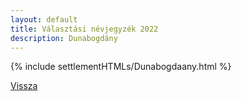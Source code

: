 ```yaml
---
layout: default
title: Választási névjegyzék 2022
description: Dunabogdány
---
```


{% include settlementHTMLs/Dunabogdaany.html %}

[Vissza](./)